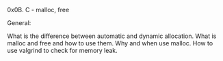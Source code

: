 0x0B. C - malloc, free


General:

What is the difference between automatic and dynamic allocation.
What is malloc and free and how to use them.
Why and when use malloc.
How to use valgrind to check for memory leak.
